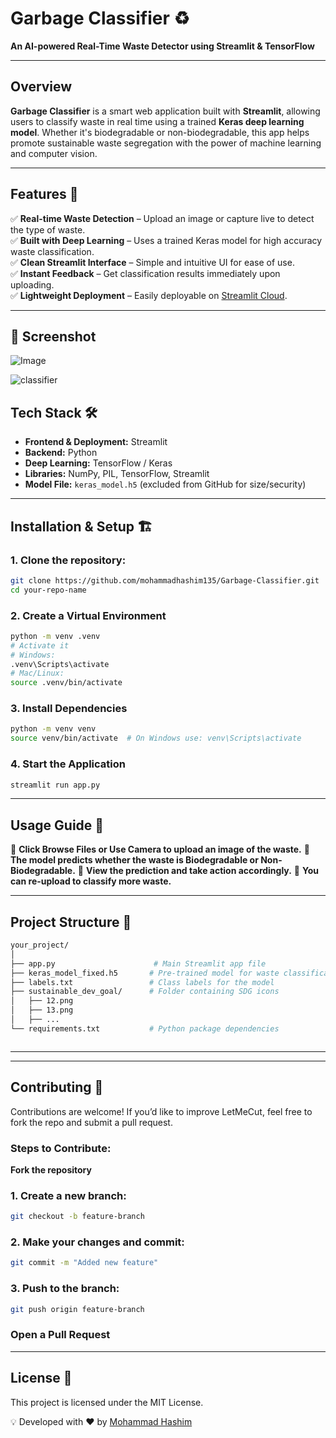 # **Garbage Classifier** ♻️  
**An AI-powered Real-Time Waste Detector using Streamlit & TensorFlow**

---

## **Overview**  
**Garbage Classifier** is a smart web application built with **Streamlit**, allowing users to classify waste in real time using a trained **Keras deep learning model**. Whether it's biodegradable or non-biodegradable, this app helps promote sustainable waste segregation with the power of machine learning and computer vision.

---

## **Features** 🚀  
✅ **Real-time Waste Detection** – Upload an image or capture live to detect the type of waste.  
✅ **Built with Deep Learning** – Uses a trained Keras model for high accuracy waste classification.  
✅ **Clean Streamlit Interface** – Simple and intuitive UI for ease of use.  
✅ **Instant Feedback** – Get classification results immediately upon uploading.  
✅ **Lightweight Deployment** – Easily deployable on [Streamlit Cloud](https://streamlit.io/cloud).

---

## 📸 Screenshot


![Image](https://github.com/user-attachments/assets/2e093adf-188a-4512-bdf1-934175d97a31)

![classifier](https://github.com/user-attachments/assets/d3de843e-8d5f-4ab5-bc63-e7b7853b044b)



## **Tech Stack** 🛠  
- **Frontend & Deployment:** Streamlit  
- **Backend:** Python  
- **Deep Learning:** TensorFlow / Keras  
- **Libraries:** NumPy, PIL, TensorFlow, Streamlit  
- **Model File:** `keras_model.h5` (excluded from GitHub for size/security)

---

## **Installation & Setup** 🏗  

### 1. Clone the repository:

```bash
git clone https://github.com/mohammadhashim135/Garbage-Classifier.git
cd your-repo-name
```
### **2. Create a Virtual Environment**
```bash
python -m venv .venv
# Activate it
# Windows:
.venv\Scripts\activate
# Mac/Linux:
source .venv/bin/activate
```

### **3. Install Dependencies**

```bash
python -m venv venv
source venv/bin/activate  # On Windows use: venv\Scripts\activate
```


### **4. Start the Application**
```bash
streamlit run app.py

```
---

## **Usage Guide** 📝

🔹 **Click Browse Files or Use Camera to upload an image of the waste.**
🔹 **The model predicts whether the waste is Biodegradable or Non-Biodegradable.**
🔹 **View the prediction and take action accordingly.**
🔹 **You can re-upload to classify more waste.**

---

## **Project Structure** 📂
```bash
your_project/
│
├── app.py                      # Main Streamlit app file
├── keras_model_fixed.h5       # Pre-trained model for waste classification
├── labels.txt                 # Class labels for the model
├── sustainable_dev_goal/      # Folder containing SDG icons
│   ├── 12.png
│   ├── 13.png
│   ├── ...
└── requirements.txt           # Python package dependencies



```
---







---
## **Contributing** 🤝
Contributions are welcome! If you’d like to improve LetMeCut, feel free to fork the repo and submit a pull request.

### **Steps to Contribute:**
**Fork the repository**
### **1. Create a new branch:**
```bash
git checkout -b feature-branch
```

### **2. Make your changes and commit:**

```bash
git commit -m "Added new feature"
```
### **3. Push to the branch:**
```bash
git push origin feature-branch
```
### **Open a Pull Request**
---
## **License** 📜
This project is licensed under the MIT License.

💡 Developed with ❤️ by [Mohammad Hashim](https://github.com/mohammadhashim135/Garbage-Classifier.git)


